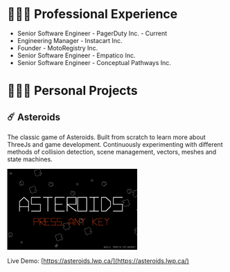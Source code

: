 # 👨🏻‍💼 Professional Experience

* Senior Software Engineer - PagerDuty Inc. - Current
* Engineering Manager - Instacart Inc.
* Founder - MotoRegistry Inc.
* Senior Software Engineer - Empatico Inc.
* Senior Software Engineer - Conceptual Pathways Inc.

# 👷🏻‍♂️ Personal Projects
## ☄️ Asteroids
The classic game of Asteroids. Built from scratch to learn more about ThreeJs and game development. Continuously experimenting with different methods of collision detection, scene management, vectors, meshes and state machines.

<a href="https://gsx-asteroids.herokuapp.com/"><img src="https://raw.githubusercontent.com/jemmrich/jemmrich/master/portfolio/asteroids.png" width="300px"/></a>

Live Demo: [https://asteroids.lwp.ca/](https://asteroids.lwp.ca/)

<!--
----

![Profile Views](https://raw.githubusercontent.com/jemmrich/my-github-profile-views-counter/master/svg/profile/badge.svg)
-->
